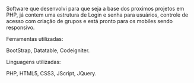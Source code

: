 Software que desenvolvi para que seja a base dos proximos projetos em PHP, já contem uma estrutura de Login e senha para usuários,
controle de acesso com criação de grupos e está pronto para os mobiles sendo responsivo.

Ferramentas utilizadas:

BootStrap, Datatable, Codeigniter.

Linguagens utilizadas: 

PHP, HTML5, CSS3, JScript, JQuery.
